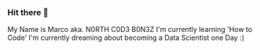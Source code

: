 ### Hit there :wave:

My Name is Marco aka. N0RTH C0D3 B0N3Z
I'm currently learning 'How to Code'
I'm currently dreaming about becoming a Data Scientist one Day :)
